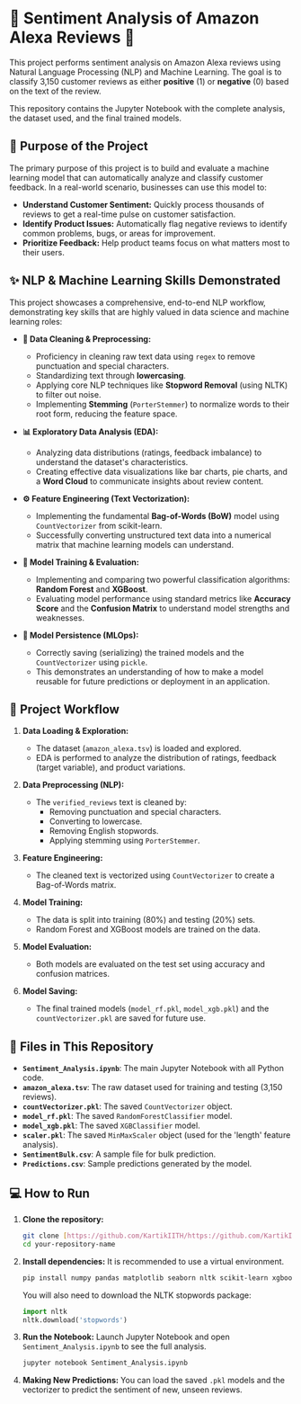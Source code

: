 # 🤖 Sentiment Analysis of Amazon Alexa Reviews 💬

This project performs sentiment analysis on Amazon Alexa reviews using Natural Language Processing (NLP) and Machine Learning. The goal is to classify 3,150 customer reviews as either **positive** (1) or **negative** (0) based on the text of the review.

This repository contains the Jupyter Notebook with the complete analysis, the dataset used, and the final trained models.

## 🎯 Purpose of the Project

The primary purpose of this project is to build and evaluate a machine learning model that can automatically analyze and classify customer feedback. In a real-world scenario, businesses can use this model to:

* **Understand Customer Sentiment:** Quickly process thousands of reviews to get a real-time pulse on customer satisfaction.
* **Identify Product Issues:** Automatically flag negative reviews to identify common problems, bugs, or areas for improvement.
* **Prioritize Feedback:** Help product teams focus on what matters most to their users.

## ✨ NLP & Machine Learning Skills Demonstrated

This project showcases a comprehensive, end-to-end NLP workflow, demonstrating key skills that are highly valued in data science and machine learning roles:

* **🧹 Data Cleaning & Preprocessing:**
    * Proficiency in cleaning raw text data using `regex` to remove punctuation and special characters.
    * Standardizing text through **lowercasing**.
    * Applying core NLP techniques like **Stopword Removal** (using NLTK) to filter out noise.
    * Implementing **Stemming** (`PorterStemmer`) to normalize words to their root form, reducing the feature space.

* **📊 Exploratory Data Analysis (EDA):**
    * Analyzing data distributions (ratings, feedback imbalance) to understand the dataset's characteristics.
    * Creating effective data visualizations like bar charts, pie charts, and a **Word Cloud** to communicate insights about review content.

* **⚙️ Feature Engineering (Text Vectorization):**
    * Implementing the fundamental **Bag-of-Words (BoW)** model using `CountVectorizer` from scikit-learn.
    * Successfully converting unstructured text data into a numerical matrix that machine learning models can understand.

* **🧠 Model Training & Evaluation:**
    * Implementing and comparing two powerful classification algorithms: **Random Forest** and **XGBoost**.
    * Evaluating model performance using standard metrics like **Accuracy Score** and the **Confusion Matrix** to understand model strengths and weaknesses.

* **💾 Model Persistence (MLOps):**
    * Correctly saving (serializing) the trained models and the `CountVectorizer` using `pickle`.
    * This demonstrates an understanding of how to make a model reusable for future predictions or deployment in an application.

## 🚀 Project Workflow

1.  **Data Loading & Exploration:**
    * The dataset (`amazon_alexa.tsv`) is loaded and explored.
    * EDA is performed to analyze the distribution of ratings, feedback (target variable), and product variations.

2.  **Data Preprocessing (NLP):**
    * The `verified_reviews` text is cleaned by:
        * Removing punctuation and special characters.
        * Converting to lowercase.
        * Removing English stopwords.
        * Applying stemming using `PorterStemmer`.

3.  **Feature Engineering:**
    * The cleaned text is vectorized using `CountVectorizer` to create a Bag-of-Words matrix.

4.  **Model Training:**
    * The data is split into training (80%) and testing (20%) sets.
    * Random Forest and XGBoost models are trained on the data.

5.  **Model Evaluation:**
    * Both models are evaluated on the test set using accuracy and confusion matrices.

6.  **Model Saving:**
    * The final trained models (`model_rf.pkl`, `model_xgb.pkl`) and the `countVectorizer.pkl` are saved for future use.

## 📁 Files in This Repository

* **`Sentiment_Analysis.ipynb`**: The main Jupyter Notebook with all Python code.
* **`amazon_alexa.tsv`**: The raw dataset used for training and testing (3,150 reviews).
* **`countVectorizer.pkl`**: The saved `CountVectorizer` object.
* **`model_rf.pkl`**: The saved `RandomForestClassifier` model.
* **`model_xgb.pkl`**: The saved `XGBClassifier` model.
* **`scaler.pkl`**: The saved `MinMaxScaler` object (used for the 'length' feature analysis).
* **`SentimentBulk.csv`**: A sample file for bulk prediction.
* **`Predictions.csv`**: Sample predictions generated by the model.

## 💻 How to Run

1.  **Clone the repository:**
    ```bash
    git clone [https://github.com/KartikIITH/https://github.com/KartikIITH/Sentiment-Analysis-of-Amazon-Alexa-Reviews-using-NLP-and-Machine-Learning](https://github.com/your-username/your-repository-name.git)
    cd your-repository-name
    ```

2.  **Install dependencies:**
    It is recommended to use a virtual environment.
    ```bash
    pip install numpy pandas matplotlib seaborn nltk scikit-learn xgboost wordcloud
    ```
    You will also need to download the NLTK stopwords package:
    ```python
    import nltk
    nltk.download('stopwords')
    ```

3.  **Run the Notebook:**
    Launch Jupyter Notebook and open `Sentiment_Analysis.ipynb` to see the full analysis.
    ```bash
    jupyter notebook Sentiment_Analysis.ipynb
    ```

4.  **Making New Predictions:**
    You can load the saved `.pkl` models and the vectorizer to predict the sentiment of new, unseen reviews.
